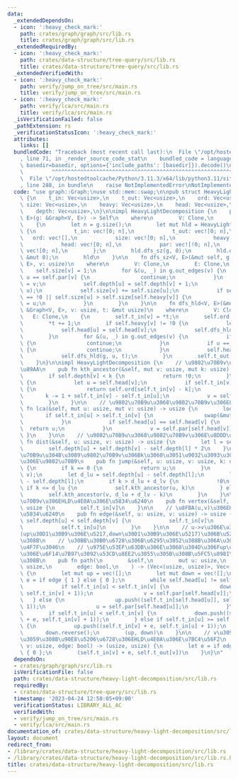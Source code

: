 ```yaml
---
data:
  _extendedDependsOn:
  - icon: ':heavy_check_mark:'
    path: crates/graph/graph/src/lib.rs
    title: crates/graph/graph/src/lib.rs
  _extendedRequiredBy:
  - icon: ':heavy_check_mark:'
    path: crates/data-structure/tree-query/src/lib.rs
    title: crates/data-structure/tree-query/src/lib.rs
  _extendedVerifiedWith:
  - icon: ':heavy_check_mark:'
    path: verify/jump_on_tree/src/main.rs
    title: verify/jump_on_tree/src/main.rs
  - icon: ':heavy_check_mark:'
    path: verify/lca/src/main.rs
    title: verify/lca/src/main.rs
  _isVerificationFailed: false
  _pathExtension: rs
  _verificationStatusIcon: ':heavy_check_mark:'
  attributes:
    links: []
  bundledCode: "Traceback (most recent call last):\n  File \"/opt/hostedtoolcache/Python/3.11.3/x64/lib/python3.11/site-packages/onlinejudge_verify/documentation/build.py\"\
    , line 71, in _render_source_code_stat\n    bundled_code = language.bundle(stat.path,\
    \ basedir=basedir, options={'include_paths': [basedir]}).decode()\n          \
    \         ^^^^^^^^^^^^^^^^^^^^^^^^^^^^^^^^^^^^^^^^^^^^^^^^^^^^^^^^^^^^^^^^^^^^^^^^^^^^^^^^^\n\
    \  File \"/opt/hostedtoolcache/Python/3.11.3/x64/lib/python3.11/site-packages/onlinejudge_verify/languages/rust.py\"\
    , line 288, in bundle\n    raise NotImplementedError\nNotImplementedError\n"
  code: "use graph::Graph;\nuse std::mem::swap;\n\npub struct HeavyLightDecomposition\
    \ {\n    t_in: Vec<usize>,\n    t_out: Vec<usize>,\n    ord: Vec<usize>,\n   \
    \ size: Vec<usize>,\n    heavy: Vec<usize>,\n    head: Vec<usize>,\n    par: Vec<usize>,\n\
    \    depth: Vec<usize>,\n}\n\nimpl HeavyLightDecomposition {\n    pub fn new<V,\
    \ E>(g: &Graph<V, E>) -> Self\n    where\n        V: Clone,\n        E: Clone,\n\
    \    {\n        let n = g.size();\n        let mut hld = HeavyLightDecomposition\
    \ {\n            t_in: vec![0; n],\n            t_out: vec![0; n],\n         \
    \   ord: vec![],\n            size: vec![0; n],\n            heavy: vec![!0; n],\n\
    \            head: vec![0; n],\n            par: vec![!0; n],\n            depth:\
    \ vec![0; n],\n        };\n        hld.dfs_sz(g, 0);\n        hld.dfs_hld(g, 0,\
    \ &mut 0);\n        hld\n    }\n\n    fn dfs_sz<V, E>(&mut self, g: &Graph<V,\
    \ E>, v: usize)\n    where\n        V: Clone,\n        E: Clone,\n    {\n    \
    \    self.size[v] = 1;\n        for &(u, _) in g.out_edges(v) {\n            if\
    \ u == self.par[v] {\n                continue;\n            }\n            self.par[u]\
    \ = v;\n            self.depth[u] = self.depth[v] + 1;\n            self.dfs_sz(g,\
    \ u);\n            self.size[v] += self.size[u];\n            if self.heavy[v]\
    \ == !0 || self.size[u] > self.size[self.heavy[v]] {\n                self.heavy[v]\
    \ = u;\n            }\n        }\n    }\n\n    fn dfs_hld<V, E>(&mut self, g:\
    \ &Graph<V, E>, v: usize, t: &mut usize)\n    where\n        V: Clone,\n     \
    \   E: Clone,\n    {\n        self.t_in[v] = *t;\n        self.ord.push(v);\n\
    \        *t += 1;\n        if self.heavy[v] != !0 {\n            let u = self.heavy[v];\n\
    \            self.head[u] = self.head[v];\n            self.dfs_hld(g, u, t);\n\
    \        }\n        for &(u, _) in g.out_edges(v) {\n            if u == self.par[v]\
    \ {\n                continue;\n            }\n            if u == self.heavy[v]\
    \ {\n                continue;\n            }\n            self.head[u] = u;\n\
    \            self.dfs_hld(g, u, t);\n        }\n        self.t_out[v] = *t;\n\
    \    }\n}\n\nimpl HeavyLightDecomposition {\n    // \u9802\u70B9v\u306Ek\u500B\
    \u89AA\n    pub fn kth_ancestor(&self, mut v: usize, mut k: usize) -> usize {\n\
    \        if self.depth[v] < k {\n            return !0;\n        }\n        loop\
    \ {\n            let u = self.head[v];\n            if self.t_in[v] - k >= self.t_in[u]\
    \ {\n                return self.ord[self.t_in[v] - k];\n            }\n     \
    \       k -= 1 + self.t_in[v] - self.t_in[u];\n            v = self.par[u];\n\
    \        }\n    }\n\n    // \u9802\u70B9u\u3068\u9802\u70B9v\u306ELCA\n    pub\
    \ fn lca(&self, mut u: usize, mut v: usize) -> usize {\n        loop {\n     \
    \       if self.t_in[u] > self.t_in[v] {\n                swap(&mut u, &mut v);\n\
    \            }\n            if self.head[u] == self.head[v] {\n              \
    \  return u;\n            }\n            v = self.par[self.head[v]];\n       \
    \ }\n    }\n\n    // \u9802\u70B9u\u3068\u9802\u70B9v\u306E\u8DDD\u96E2\n    pub\
    \ fn dist(&self, u: usize, v: usize) -> usize {\n        let l = self.lca(u, v);\n\
    \        self.depth[u] + self.depth[v] - self.depth[l] * 2\n    }\n\n    // \u9802\
    \u70B9u\u304B\u3089\u9802\u70B9v\u306Bk\u3060\u3051\u9032\u3093\u3060\u3068\u304D\
    \u306E\u9802\u70B9\n    pub fn jump(&self, u: usize, v: usize, k: usize) -> usize\
    \ {\n        if k == 0 {\n            return u;\n        }\n        let l = self.lca(u,\
    \ v);\n        let d_lu = self.depth[u] - self.depth[l];\n        let d_lv = self.depth[v]\
    \ - self.depth[l];\n        if k > d_lu + d_lv {\n            !0\n        } else\
    \ if k <= d_lu {\n            self.kth_ancestor(u, k)\n        } else {\n    \
    \        self.kth_ancestor(v, d_lu + d_lv - k)\n        }\n    }\n\n    // \u9802\
    \u70B9v\u306EHLD\u4E0A\u306E\u5834\u6240\n    pub fn vertex(&self, v: usize) ->\
    \ usize {\n        self.t_in[v]\n    }\n\n    // \u8FBA(u,v)\u306EHLD\u4E0A\u306E\
    \u5834\u6240\n    pub fn edge(&self, u: usize, v: usize) -> usize {\n        if\
    \ self.depth[u] < self.depth[v] {\n            self.t_in[v]\n        } else {\n\
    \            self.t_in[u]\n        }\n    }\n\n    // u->v\u306E\u30D1\u30B9\u3092\
    (up\u30D1\u30B9\u306E\u5217,down\u30D1\u30B9\u306E\u5217)\u306B\u5206\u89E3\u3059\
    \u308B\n    // \u30BB\u30B0\u6728\u306B\u6295\u3052\u308B\u306A\u308A\u3057\u3066\
    \u4F7F\u3046\n    // \u975E\u53EF\u63DB\u306E\u3068\u304D\u306Fup\u306E\u90E8\u5206\
    \u306E\u6F14\u7B97\u3092\u53CD\u8EE2\u3055\u305B\u308B\u5FC5\u8981\u304C\u3042\
    \u308B\n    pub fn path(\n        &self,\n        mut u: usize,\n        mut v:\
    \ usize,\n        edge: bool,\n    ) -> (Vec<(usize, usize)>, Vec<(usize, usize)>)\
    \ {\n        let mut up = vec![];\n        let mut down = vec![];\n        let\
    \ e = if edge { 1 } else { 0 };\n        while self.head[u] != self.head[v] {\n\
    \            if self.t_in[u] < self.t_in[v] {\n                down.push((self.t_in[self.head[v]],\
    \ self.t_in[v] + 1));\n                v = self.par[self.head[v]];\n         \
    \   } else {\n                up.push((self.t_in[self.head[u]], self.t_in[u] +\
    \ 1));\n                u = self.par[self.head[u]];\n            }\n        }\n\
    \        if self.t_in[u] < self.t_in[v] {\n            down.push((self.t_in[u]\
    \ + e, self.t_in[v] + 1));\n        } else if self.t_in[u] >= self.t_in[v] + e\
    \ {\n            up.push((self.t_in[v] + e, self.t_in[u] + 1));\n        }\n \
    \       down.reverse();\n        (up, down)\n    }\n\n    // v\u3092\u6839\u3068\
    \u3059\u308B\u90E8\u5206\u6728\u306EHLD\u4E0A\u306E\u7BC4\u56F2\n    pub fn subtree(&self,\
    \ v: usize, edge: bool) -> (usize, usize) {\n        let e = if edge { 1 } else\
    \ { 0 };\n        (self.t_in[v] + e, self.t_out[v])\n    }\n}\n"
  dependsOn:
  - crates/graph/graph/src/lib.rs
  isVerificationFile: false
  path: crates/data-structure/heavy-light-decomposition/src/lib.rs
  requiredBy:
  - crates/data-structure/tree-query/src/lib.rs
  timestamp: '2023-04-24 12:50:05+09:00'
  verificationStatus: LIBRARY_ALL_AC
  verifiedWith:
  - verify/jump_on_tree/src/main.rs
  - verify/lca/src/main.rs
documentation_of: crates/data-structure/heavy-light-decomposition/src/lib.rs
layout: document
redirect_from:
- /library/crates/data-structure/heavy-light-decomposition/src/lib.rs
- /library/crates/data-structure/heavy-light-decomposition/src/lib.rs.html
title: crates/data-structure/heavy-light-decomposition/src/lib.rs
---
```

